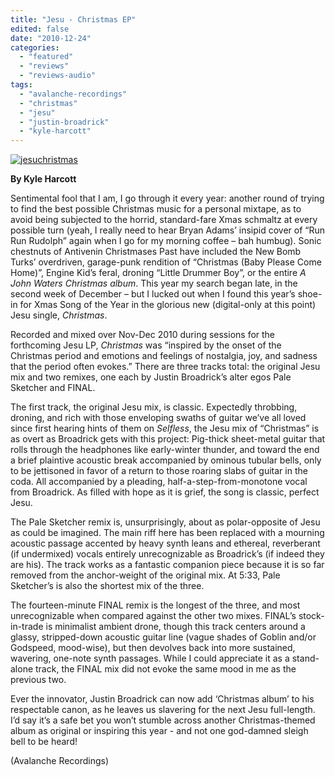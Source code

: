 ```yaml
---
title: "Jesu - Christmas EP"
edited: false
date: "2010-12-24"
categories:
  - "featured"
  - "reviews"
  - "reviews-audio"
tags:
  - "avalanche-recordings"
  - "christmas"
  - "jesu"
  - "justin-broadrick"
  - "kyle-harcott"
---
```


[![](http://www.hellbound.ca/wp-content/uploads/2010/12/jesuchristmas.jpg "jesuchristmas")](http://www.hellbound.ca/wp-content/uploads/2010/12/jesuchristmas.jpg)

**By Kyle Harcott**

Sentimental fool that I am, I go through it every year: another round of trying to find the best possible Christmas music for a personal mixtape, as to avoid being subjected to the horrid, standard-fare Xmas schmaltz at every possible turn (yeah, I really need to hear Bryan Adams’ insipid cover of “Run Run Rudolph” again when I go for my morning coffee – bah humbug). Sonic chestnuts of Antivenin Christmases Past have included the New Bomb Turks’ overdriven, garage-punk rendition of “Christmas (Baby Please Come Home)”, Engine Kid’s feral, droning “Little Drummer Boy”, or the entire _A John Waters Christmas album_. This year my search began late, in the second week of December – but I lucked out when I found this year’s shoe-in for Xmas Song of the Year in the glorious new (digital-only at this point) Jesu single, _Christmas_.

Recorded and mixed over Nov-Dec 2010 during sessions for the forthcoming Jesu LP, _Christmas_ was “inspired by the onset of the Christmas period and emotions and feelings of nostalgia, joy, and sadness that the period often evokes.” There are three tracks total: the original Jesu mix and two remixes, one each by Justin Broadrick’s alter egos Pale Sketcher and FINAL.

The first track, the original Jesu mix, is classic. Expectedly throbbing, droning, and rich with those enveloping swaths of guitar we’ve all loved since first hearing hints of them on _Selfless_, the Jesu mix of “Christmas” is as overt as Broadrick gets with this project: Pig-thick sheet-metal guitar that rolls through the headphones like early-winter thunder, and toward the end a brief plaintive acoustic break accompanied by ominous tubular bells, only to be jettisoned in favor of a return to those roaring slabs of guitar in the coda. All accompanied by a pleading, half-a-step-from-monotone vocal from Broadrick. As filled with hope as it is grief, the song is classic, perfect Jesu.

The Pale Sketcher remix is, unsurprisingly, about as polar-opposite of Jesu as could be imagined. The main riff here has been replaced with a mourning acoustic passage accented by heavy synth leans and ethereal, reverberant (if undermixed) vocals entirely unrecognizable as Broadrick’s (if indeed they are his). The track works as a fantastic companion piece because it is so far removed from the anchor-weight of the original mix. At 5:33, Pale Sketcher’s is also the shortest mix of the three.

The fourteen-minute FINAL remix is the longest of the three, and most unrecognizable when compared against the other two mixes. FINAL’s stock-in-trade is minimalist ambient drone, though this track centers around a glassy, stripped-down acoustic guitar line (vague shades of Goblin and/or Godspeed, mood-wise), but then devolves back into more sustained, wavering, one-note synth passages. While I could appreciate it as a stand-alone track, the FINAL mix did not evoke the same mood in me as the previous two.

Ever the innovator, Justin Broadrick can now add ‘Christmas album’ to his respectable canon, as he leaves us slavering for the next Jesu full-length. I’d say it’s a safe bet you won’t stumble across another Christmas-themed album as original or inspiring this year - and not one god-damned sleigh bell to be heard!

(Avalanche Recordings)

